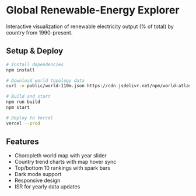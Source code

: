 # Global Renewable-Energy Explorer

Interactive visualization of renewable electricity output (% of total) by country from 1990-present.

## Setup & Deploy

```bash
# Install dependencies
npm install

# Download world topology data
curl -o public/world-110m.json https://cdn.jsdelivr.net/npm/world-atlas@2/countries-110m.json

# Build and start
npm run build
npm start

# Deploy to Vercel
vercel --prod
```

## Features

- Choropleth world map with year slider
- Country trend charts with map hover sync
- Top/bottom 10 rankings with spark bars
- Dark mode support
- Responsive design
- ISR for yearly data updates 